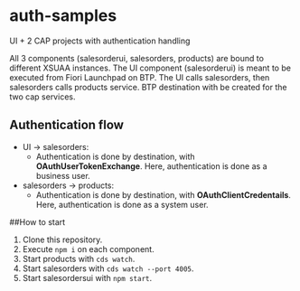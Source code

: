 # auth-samples
UI + 2 CAP projects with authentication handling

All 3 components (salesorderui, salesorders, products) are bound to different XSUAA instances.
The UI component (salesorderui) is meant to be executed from Fiori Launchpad on BTP.
The UI calls salesorders, then salesorders calls products service.
BTP destination with be created for the two cap services.

## Authentication flow
- UI -> salesorders: 
    - Authentication is done by destination, with **OAuthUserTokenExchange**. Here, authentication is done as a business user.
- salesorders -> products: 
    - Authentication is done by destination, with **OAuthClientCredentails**. Here, authentication is done as a system user.

##How to start
1. Clone this repository.
2. Execute `npm i` on each component.
3. Start products with `cds watch`.
4. Start salesorders with `cds watch --port 4005`.
5. Start salesordersui with `npm start`.
